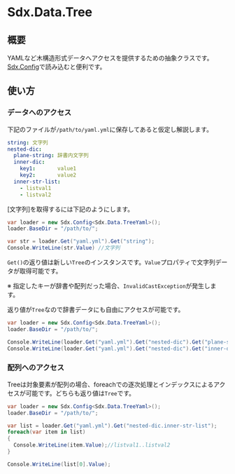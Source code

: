 # Sdx.Data.Tree

## 概要

YAMLなど木構造形式データへアクセスを提供するための抽象クラスです。[Sdx.Config](../Config.md)で読み込むと便利です。

## 使い方


### データへのアクセス

下記のファイルが`/path/to/yaml.yml`に保存してあると仮定し解説します。

```yaml
string: 文字列
nested-dic:
  plane-string: 辞書内文字列
  inner-dic:
    key1:       value1
    key2:       value2
  inner-str-list:
    - listval1
    - listval2
```

[文字列]を取得するには下記のようにします。

```c#
var loader = new Sdx.Config<Sdx.Data.TreeYaml>();
loader.BaseDir = "/path/to/";

var str = loader.Get("yaml.yml").Get("string");
Console.WriteLine(str.Value) //文字列
```

`Get()`の返り値は新しい`Tree`のインスタンスです。`Value`プロパティで文字列データが取得可能です。

※ 指定したキーが辞書や配列だった場合、`InvalidCastException`が発生します。

返り値が`Tree`なので辞書データにも自由にアクセスが可能です。

```c#
var loader = new Sdx.Config<Sdx.Data.TreeYaml>();
loader.BaseDir = "/path/to/";

Console.WriteLine(loader.Get("yaml.yml").Get("nested-dic").Get("plane-string").Value);//辞書内文字列
Console.WriteLine(loader.Get("yaml.yml").Get("nested-dic").Get("inner-dic.key2").Value);//value2
```

### 配列へのアクセス

Treeは対象要素が配列の場合、foreachでの逐次処理とインデックスによるアクセスが可能です。どちらも返り値は`Tree`です。

```c#
var loader = new Sdx.Config<Sdx.Data.TreeYaml>();
loader.BaseDir = "/path/to/";

var list = loader.Get("yaml.yml").Get("nested-dic.inner-str-list");
foreach(var item in list)
{
  Console.WriteLine(item.Value);//listval1..listval2
}

Console.WriteLine(list[0].Value);
```
